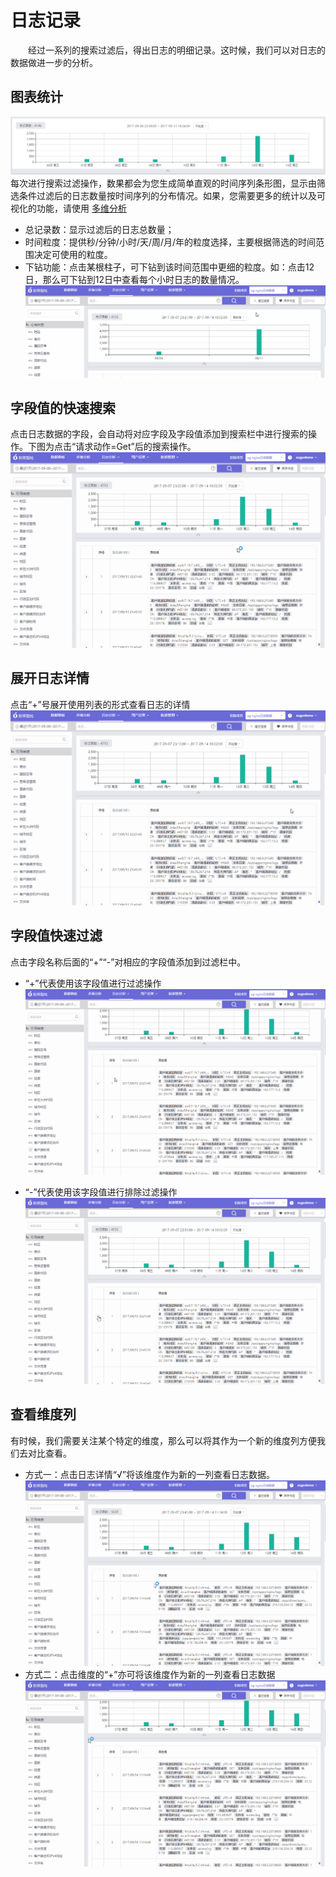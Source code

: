 # 日志记录
&emsp;&emsp;经过一系列的搜索过滤后，得出日志的明细记录。这时候，我们可以对日志的数据做进一步的分析。

## 图表统计
  ![](/assets/log/chart-1.png)
每次进行搜索过滤操作，数果都会为您生成简单直观的时间序列条形图，显示由筛选条件过滤后的日志数量按时间序列的分布情况。如果，您需要更多的统计以及可视化的功能，请使用 [多维分析](analytics/data-index.md)

* 总记录数：显示过滤后的日志总数量；
* 时间粒度：提供秒/分钟/小时/天/周/月/年的粒度选择，主要根据筛选的时间范围决定可使用的粒度。
* 下钻功能：点击某根柱子，可下钻到该时间范围中更细的粒度。如：点击12日，那么可下钻到12日中查看每个小时日志的数量情况。
  ![](/assets/log/log-6.gif)

## 字段值的快速搜索
点击日志数据的字段，会自动将对应字段及字段值添加到搜索栏中进行搜索的操作。下图为点击“请求动作=Get”后的搜索操作。
  ![](/assets/log/log-7.gif)

## 展开日志详情
点击“+”号展开使用列表的形式查看日志的详情
 ![](/assets/log/log-8.gif)

## 字段值快速过滤
	
点击字段名称后面的“+”“-”对相应的字段值添加到过滤栏中。
* “+”代表使用该字段值进行过滤操作
  ![](/assets/log/log-9.gif)

* “-”代表使用该字段值进行排除过滤操作
 ![](/assets/log/log-10.gif)

## 查看维度列
有时候，我们需要关注某个特定的维度，那么可以将其作为一个新的维度列方便我们去对比查看。
* 方式一：点击日志详情“√”将该维度作为新的一列查看日志数据。
 ![](/assets/log/log-11.gif)
* 方式二：点击维度的“+”亦可将该维度作为新的一列查看日志数据
 ![](/assets/log/log-12.gif)